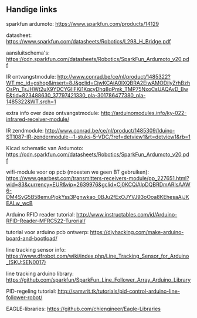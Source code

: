 ## Handige links
sparkfun ardumoto:
https://www.sparkfun.com/products/14129

datasheet:
https://www.sparkfun.com/datasheets/Robotics/L298_H_Bridge.pdf

aansluitschema's:
https://cdn.sparkfun.com/datasheets/Robotics/SparkFun_Ardumoto_v20.pdf

IR ontvangstmodule:
http://www.conrad.be/ce/nl/product/1485322?WT.mc_id=gshop&insert=8J&gclid=CjwKCAiA0IXQBRA2EiwAMODilyZrhBzhOsPn_TsJHWt2uX9YDCYGIlFKi1KqcyDhq8qPmk_TMP75NxoCsUAQAvD_BwE&tid=823488630_37797421330_pla-301786477380_pla-1485322&WT.srch=1

extra info over deze ontvangstmodule:
http://arduinomodules.info/ky-022-infrared-receiver-module/

IR zendmodule:
http://www.conrad.be/ce/nl/product/1485309/Iduino-ST1087-IR-zendermodule--1-stuks-5-VDC/?ref=detview1&rt=detview1&rb=1

Kicad schematic van Ardumoto:
https://cdn.sparkfun.com/datasheets/Robotics/SparkFun_Ardumoto_v20.pdf

wifi-module voor op pcb (moesten we geen BT gebruiken):
https://www.gearbest.com/transmitters-receivers-module/pp_227651.html?wid=83&currency=EUR&vip=2639976&gclid=Cj0KCQiAlpDQBRDmARIsAAW6-DM4SyG5B58emuPjokYss3Pgnwkao_0BJu2fExOJYVJ93oOoa8KEhesaAjJKEALw_wcB

Arduino RFID reader tutorial:
http://www.instructables.com/id/Arduino-RFID-Reader-MFRC522-Turorial/

tutorial voor arduino pcb ontwerp:
https://diyhacking.com/make-arduino-board-and-bootload/

line tracking sensor info:
https://www.dfrobot.com/wiki/index.php/Line_Tracking_Sensor_for_Arduino_(SKU:SEN0017)

line tracking arduino library:
https://github.com/sparkfun/SparkFun_Line_Follower_Array_Arduino_Library

PID-regeling tutorial:
http://samvrit.tk/tutorials/pid-control-arduino-line-follower-robot/

EAGLE-libraries:
https://github.com/chiengineer/Eagle-Libraries

